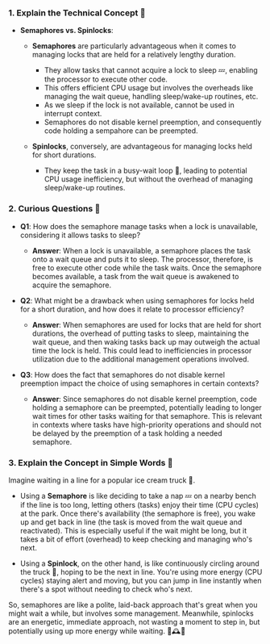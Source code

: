 ### 1. Explain the Technical Concept 📘

- **Semaphores vs. Spinlocks**:
  - **Semaphores** are particularly advantageous when it comes to managing locks that are held for a relatively lengthy duration.
    - They allow tasks that cannot acquire a lock to sleep 💤, enabling the processor to execute other code.
    - This offers efficient CPU usage but involves the overheads like managing the wait queue, handling sleep/wake-up routines, etc.
	- As we sleep if the lock is not available, cannot be used in interrupt context.
	- Semaphores do not disable kernel preemption, and consequently code holding a sempahore can be preempted.
	
  - **Spinlocks**, conversely, are advantageous for managing locks held for short durations.
    - They keep the task in a busy-wait loop 🔄, leading to potential CPU usage inefficiency, but without the overhead of managing sleep/wake-up routines.

### 2. Curious Questions 🧐

- **Q1**: How does the semaphore manage tasks when a lock is unavailable, considering it allows tasks to sleep?
  - **Answer**: When a lock is unavailable, a semaphore places the task onto a wait queue and puts it to sleep. The processor, therefore, is free to execute other code while the task waits. Once the semaphore becomes available, a task from the wait queue is awakened to acquire the semaphore.

- **Q2**: What might be a drawback when using semaphores for locks held for a short duration, and how does it relate to processor efficiency?
  - **Answer**: When semaphores are used for locks that are held for short durations, the overhead of putting tasks to sleep, maintaining the wait queue, and then waking tasks back up may outweigh the actual time the lock is held. This could lead to inefficiencies in processor utilization due to the additional management operations involved.

- **Q3**: How does the fact that semaphores do not disable kernel preemption impact the choice of using semaphores in certain contexts?
  - **Answer**: Since semaphores do not disable kernel preemption, code holding a semaphore can be preempted, potentially leading to longer wait times for other tasks waiting for that semaphore. This is relevant in contexts where tasks have high-priority operations and should not be delayed by the preemption of a task holding a needed semaphore.

### 3. Explain the Concept in Simple Words 🍭

Imagine waiting in a line for a popular ice cream truck 🍦.

- Using a **Semaphore** is like deciding to take a nap 💤 on a nearby bench if the line is too long, letting others (tasks) enjoy their time (CPU cycles) at the park. Once there's availability (the semaphore is free), you wake up and get back in line (the task is moved from the wait queue and reactivated). This is especially useful if the wait might be long, but it takes a bit of effort (overhead) to keep checking and managing who's next.
  
- Using a **Spinlock**, on the other hand, is like continuously circling around the truck 🔄, hoping to be the next in line. You're using more energy (CPU cycles) staying alert and moving, but you can jump in line instantly when there's a spot without needing to check who's next.

So, semaphores are like a polite, laid-back approach that's great when you might wait a while, but involves some management. Meanwhile, spinlocks are an energetic, immediate approach, not wasting a moment to step in, but potentially using up more energy while waiting. 🌳🕰️👥